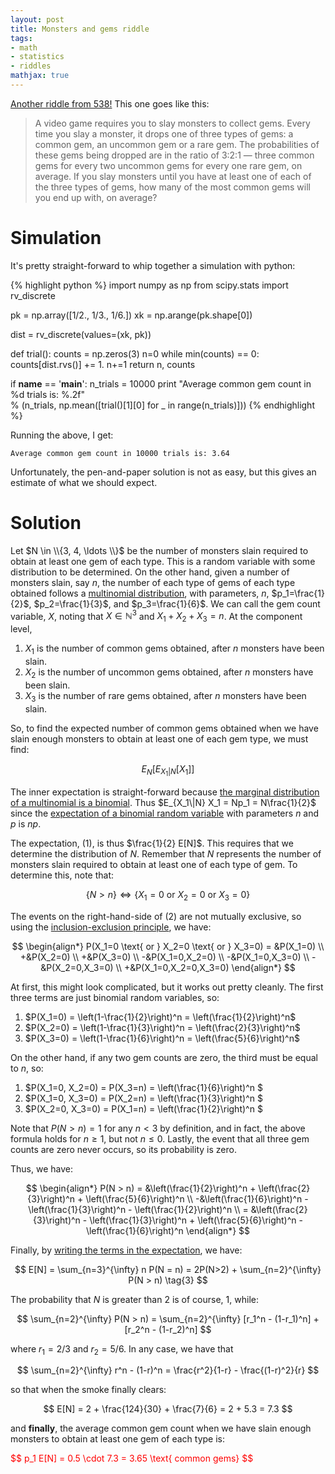 ```yaml
---
layout: post
title: Monsters and gems riddle
tags:
- math
- statistics
- riddles
mathjax: true
---
```

[Another riddle from 538!](http://fivethirtyeight.com/features/can-you-slay-the-puzzle-of-the-monsters-gems/) This one goes like this:

> A video game requires you to slay monsters to collect gems. Every time you slay a monster, it drops one of three types of gems: a common gem, an uncommon gem or a rare gem. The probabilities of these gems being dropped are in the ratio of 3:2:1 — three common gems for every two uncommon gems for every one rare gem, on average. If you slay monsters until you have at least one of each of the three types of gems, how many of the most common gems will you end up with, on average?

# Simulation

It's pretty straight-forward to whip together a simulation with python:

{% highlight python %}
import numpy as np
from scipy.stats import rv_discrete

pk = np.array([1/2., 1/3., 1/6.])
xk = np.arange(pk.shape[0])

dist = rv_discrete(values=(xk, pk))

def trial():
    counts = np.zeros(3)
    n=0
    while min(counts) == 0:
    counts[dist.rvs()] += 1.
    n+=1
    return n, counts

if __name__ == '__main__':
    n_trials = 10000
    print "Average common gem count in %d trials is: %.2f" \
    % (n_trials, np.mean([trial()[1][0] for _ in range(n_trials)]))
{% endhighlight %}

Running the above, I get:

`Average common gem count in 10000 trials is: 3.64` 

Unfortunately, the pen-and-paper solution is not as easy, but this gives an estimate of what we should expect.

# Solution

Let $N \in \\{3, 4, \ldots \\}$ be the number of monsters slain required to obtain at least one gem of each type. This is a random variable with some distribution to be determined. On the other hand, given a number of monsters slain, say $n$, the number of each type of gems of each type obtained follows a [multinomial distribution](https://en.wikipedia.org/wiki/Multinomial_distribution), with parameters, $n$, $p_1=\frac{1}{2}$, $p_2=\frac{1}{3}$, and $p_3=\frac{1}{6}$. We can call the gem count variable, $X$, noting that $X \in \mathbb{N}^3$ and $X_1 + X_2 + X_3 = n$. At the component level,

1. $X_1$ is the number of common gems obtained, after $n$ monsters have been slain.
2. $X_2$ is the number of uncommon gems obtained, after $n$ monsters have been slain.
3. $X_3$ is the number of rare gems obtained, after $n$ monsters have been slain.

So, to find the expected number of common gems obtained when we have slain enough monsters to obtain at least one of each gem type, we must find:

$$
    E_N\left[E_{X_1|N} \left[ X_1 \right] \right] \tag{1}
$$

The inner expectation is straight-forward because [the marginal distribution of a multinomial is a binomial](http://www.math.uah.edu/stat/bernoulli/Multinomial.html). Thus $E_{X_1\|N} X_1 = Np_1 = N\frac{1}{2}$ since the [expectation of a binomial random variable](https://en.wikipedia.org/wiki/Binomial_distribution) with parameters $n$ and $p$ is $np$.

The expectation, $(1)$, is thus $\frac{1}{2} E[N]$. This requires that we determine the distribution of $N$. Remember that $N$ represents the number of monsters slain required to obtain at least one of each type of gem. To determine this, note that:

$$
    \{N > n\} \Leftrightarrow \{X_1=0 \text{ or } X_2=0 \text{ or } X_3=0\} \tag{2}
$$

The events on the right-hand-side of $(2)$ are not mutually exclusive, so using the [inclusion-exclusion principle](https://en.wikipedia.org/wiki/Inclusion%E2%80%93exclusion_principle#In_probability), we have:

$$
\begin{align*}
    P(X_1=0 \text{ or } X_2=0 \text{ or } X_3=0) = &P(X_1=0) \\
                                                   +&P(X_2=0) \\
                                                   +&P(X_3=0) \\
                                                   -&P(X_1=0,X_2=0) \\
                                                   -&P(X_1=0,X_3=0) \\ 
                                                   -&P(X_2=0,X_3=0) \\ 
                                                   +&P(X_1=0,X_2=0,X_3=0)
\end{align*}
$$

At first, this might look complicated, but it works out pretty cleanly. The first three terms are just binomial random variables, so:

1. $P(X_1=0) = \left(1-\frac{1}{2}\right)^n = \left(\frac{1}{2}\right)^n$
2. $P(X_2=0) = \left(1-\frac{1}{3}\right)^n = \left(\frac{2}{3}\right)^n$
3. $P(X_3=0) = \left(1-\frac{1}{6}\right)^n = \left(\frac{5}{6}\right)^n$

On the other hand, if any two gem counts are zero, the third must be equal to $n$, so:

1. $P(X_1=0, X_2=0) = P(X_3=n) = \left(\frac{1}{6}\right)^n $
2. $P(X_1=0, X_3=0) = P(X_2=n) = \left(\frac{1}{3}\right)^n $
3. $P(X_2=0, X_3=0) = P(X_1=n) = \left(\frac{1}{2}\right)^n $

Note that $P(N > n) = 1$ for any $n < 3$ by definition, and in fact, the above formula holds for $n \geq 1$, but not $n \leq 0$.
Lastly, the event that all three gem counts are zero never occurs, so its probability is zero.

Thus, we have:

$$
\begin{align*}
    P(N > n) = &\left(\frac{1}{2}\right)^n + \left(\frac{2}{3}\right)^n + \left(\frac{5}{6}\right)^n \\
              -&\left(\frac{1}{6}\right)^n - \left(\frac{1}{3}\right)^n - \left(\frac{1}{2}\right)^n \\
             = &\left(\frac{2}{3}\right)^n - \left(\frac{1}{3}\right)^n + \left(\frac{5}{6}\right)^n - \left(\frac{1}{6}\right)^n
\end{align*}
$$

Finally, by [writing the terms in the expectation](http://math.stackexchange.com/a/64227/28479), we have:

$$
    E[N] = \sum_{n=3}^{\infty} n P(N = n) = 2P(N>2) + \sum_{n=2}^{\infty} P(N > n) \tag{3}
$$

The probability that $N$ is greater than $2$ is of course, $1$, while:

$$
    \sum_{n=2}^{\infty} P(N > n) = \sum_{n=2}^{\infty} [r_1^n - (1-r_1)^n] + [r_2^n - (1-r_2)^n]
$$

where $r_1 = 2/3$ and $r_2=5/6$. In any case, we have that

$$
    \sum_{n=2}^{\infty} r^n - (1-r)^n = \frac{r^2}{1-r} - \frac{(1-r)^2}{r}
$$

so that when the smoke finally clears:

$$
    E[N] = 2 + \frac{124}{30} + \frac{7}{6} = 2 + 5.3 = 7.3
$$

and **finally**, the average common gem count when we have slain enough monsters to obtain at least one gem of each type is:

<div style="color:red">
$$
    p_1 E[N] = 0.5 \cdot 7.3 = 3.65 \text{ common gems}
$$
</div>
